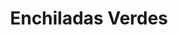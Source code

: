 ---
title: "Enchiladas Verdes"
price: "$15.00"
category: "Mexican Cuisine"
img: ""
desc: "Flour tortillas filled with melted cheese and your choice or beef or chicken"
---